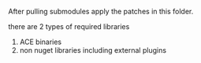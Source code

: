 After pulling submodules apply the patches in this folder.

there are 2 types of required libraries
1. ACE binaries
2. non nuget libraries including external plugins

